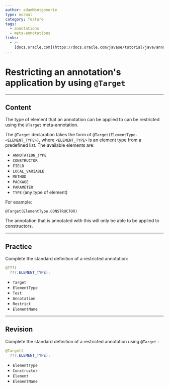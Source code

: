 ```yaml
---
author: adamMontgomerie
type: normal
category: feature
tags:
  - annotations
  - meta-annotations
links:
  - >-
    [docs.oracle.com](https://docs.oracle.com/javase/tutorial/java/annotations/predefined.html){website}
---
```


# Restricting an annotation's application by using `@Target`


---

## Content

The type of element that an annotation can be applied to can be restricted using the `@Target` meta-annotation. 

The `@Target` declaration takes the form of `@Target(ElementType.<ELEMENT_TYPE>)`, where `<ELEMENT_TYPE>` is an element type from a predefined list. The available elements are:

- `ANNOTATION_TYPE`
- `CONSTRUCTOR`
- `FIELD`
- `LOCAL_VARIABLE`
- `METHOD`
- `PACKAGE`
- `PARAMETER`
- `TYPE` (any type of element)

For example:

```plain-text
@Target(ElementType.CONSTRUCTOR) 
```

The annotation that is annotated with this will only be able to be applied to constructors.


---

## Practice

Complete the standard definition of a restricted annotation:

```java
@???(
  ???.ELEMENT_TYPE);
```

- `Target` 
- `ElementType` 
- `Test` 
- `Annotation` 
- `Restrict` 
- `ElementName`


---

## Revision

Complete the standard definition of a restricted annotation using `@Target` :

```java
@Target(
  ???.ELEMENT_TYPE);

```

- `ElementType` 
- `Constructor` 
- `Element` 
- `ElementName`
